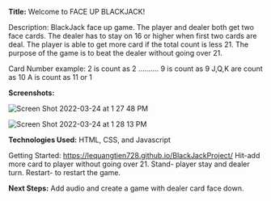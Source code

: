 **Title:** Welcome to FACE UP BLACKJACK!

Description:
BlackJack face up game. The player and dealer both get two face cards. The dealer has to stay on 16 or higher when first two cards are deal. The player is able to get more card if the total count is less 21. The purpose of the game is to beat the dealer without going over 21. 

Card Number example:
2 is count as 2
..........
9 is count as 9
J,Q,K are count as 10
A is count as 11 or 1

**Screenshots:**

![Screen Shot 2022-03-24 at 1 27 48 PM](https://user-images.githubusercontent.com/100500958/159975507-5e54cd77-99c5-4d57-a347-2a0e68c1baa3.png)

![Screen Shot 2022-03-24 at 1 28 13 PM](https://user-images.githubusercontent.com/100500958/159975574-bf231d22-6bcf-4578-926e-046361faa3c6.png)




**Technologies Used:** HTML, CSS, and Javascript

Getting Started: https://lequangtien728.github.io/BlackJackProject/
Hit-add more card to player without going over 21.
Stand- player stay and dealer turn.
Restart- to restart the game.

**Next Steps:** Add audio and create a game with dealer card face down.



